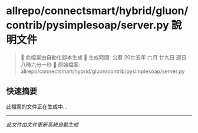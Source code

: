 # allrepo/connectsmart/hybrid/gluon/contrib/pysimplesoap/server.py 說明文件

> 🚧 此檔案由自動化腳本生成
> 📅 生成時間: 公曆 20廿五年 六月 廿九日 週日 八時六分一秒
> 📂 原始檔案: allrepo/connectsmart/hybrid/gluon/contrib/pysimplesoap/server.py

## 快速摘要
此檔案的文件正在生成中...

<!-- 實際使用時，這裡會是 Claude Code 生成的完整文件內容 -->

---
*此文件由文件更新系統自動生成*
